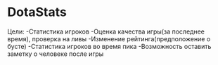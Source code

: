 # DotaStats
Цели:
-Статистика игроков
-Оценка качества игры(за последнее время), проверка на ливы
-Изменение рейтинга(предположение о бусте)
-Статистика игроков во время пика
-Возможность оставить заметку о человеке после игры